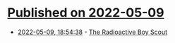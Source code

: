 # [Published on 2022-05-09](index.md)

* [2022-05-09, 18:54:38](https://news.ycombinator.com/item?id=31318248) - [The Radioactive Boy Scout](https://talesfromthenuclearage.wordpress.com/2009/12/13/the-radioactive-boy-scout/)
